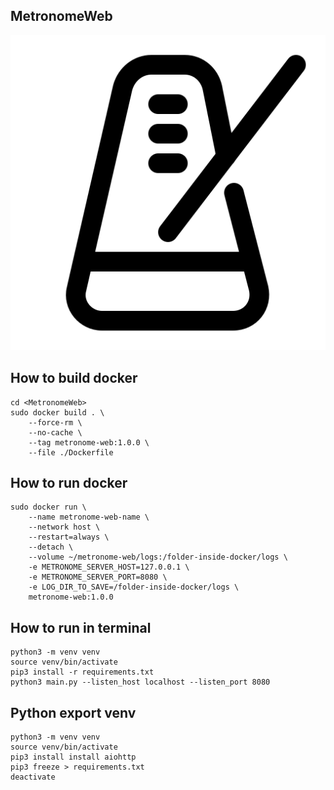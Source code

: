 ## MetronomeWeb

![Screen Shot](md/6613196_beat_bpm_metronome_music_tempo_icon.png)

## How to build docker
```
cd <MetronomeWeb>
sudo docker build . \
    --force-rm \
    --no-cache \
    --tag metronome-web:1.0.0 \
    --file ./Dockerfile
```

## How to run docker
```
sudo docker run \
    --name metronome-web-name \
    --network host \
    --restart=always \
    --detach \
    --volume ~/metronome-web/logs:/folder-inside-docker/logs \
    -e METRONOME_SERVER_HOST=127.0.0.1 \
    -e METRONOME_SERVER_PORT=8080 \
    -e LOG_DIR_TO_SAVE=/folder-inside-docker/logs \
    metronome-web:1.0.0
```

## How to run in terminal
```
python3 -m venv venv
source venv/bin/activate
pip3 install -r requirements.txt
python3 main.py --listen_host localhost --listen_port 8080
```

## Python export venv
```
python3 -m venv venv
source venv/bin/activate
pip3 install install aiohttp
pip3 freeze > requirements.txt
deactivate
```


